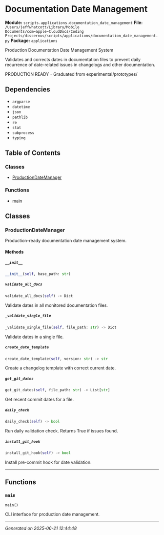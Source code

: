 # Documentation Date Management

**Module:** `scripts.applications.documentation_date_management`
**File:** `/Users/jeffwhatcott/Library/Mobile Documents/com~apple~CloudDocs/Coding Projects/discernus/scripts/applications/documentation_date_management.py`
**Package:** `applications`

Production Documentation Date Management System

Validates and corrects dates in documentation files to prevent daily recurrence
of date-related issues in changelogs and other documentation.

PRODUCTION READY - Graduated from experimental/prototypes/

## Dependencies

- `argparse`
- `datetime`
- `json`
- `pathlib`
- `re`
- `stat`
- `subprocess`
- `typing`

## Table of Contents

### Classes
- [ProductionDateManager](#productiondatemanager)

### Functions
- [main](#main)

## Classes

### ProductionDateManager

Production-ready documentation date management system.

#### Methods

##### `__init__`
```python
__init__(self, base_path: str)
```

##### `validate_all_docs`
```python
validate_all_docs(self) -> Dict
```

Validate dates in all monitored documentation files.

##### `_validate_single_file`
```python
_validate_single_file(self, file_path: str) -> Dict
```

Validate dates in a single file.

##### `create_date_template`
```python
create_date_template(self, version: str) -> str
```

Create a changelog template with correct current date.

##### `get_git_dates`
```python
get_git_dates(self, file_path: str) -> List[str]
```

Get recent commit dates for a file.

##### `daily_check`
```python
daily_check(self) -> bool
```

Run daily validation check. Returns True if issues found.

##### `install_git_hook`
```python
install_git_hook(self) -> bool
```

Install pre-commit hook for date validation.

---

## Functions

### `main`
```python
main()
```

CLI interface for production date management.

---

*Generated on 2025-06-21 12:44:48*